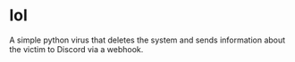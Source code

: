 # lol
A simple python virus that deletes the system and sends information about the victim to Discord via a webhook.
